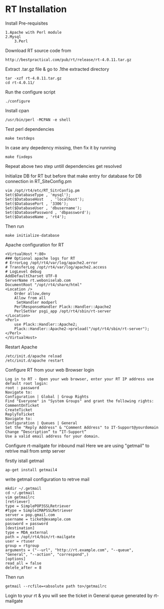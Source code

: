 # RT Installation
Install Pre-requisites

    1.Apache with Perl module
    2.Mysql
        3.Perl

Download RT source code from

    http://bestpractical.com/pub/rt/release/rt-4.0.11.tar.gz
    
Extract .tar.gz file & go to .1the extracted directory

    tar -xzf rt-4.0.11.tar.gz
    cd rt-4.0.11/
    
Run the configure script

    ./configure
    
Install cpan

    /usr/bin/perl -MCPAN -e shell

Test perl dependencies

    make testdeps
    
In case any depedency missing, then fix it by running

    make fixdeps
    
Repeat above two step untill dependencies get resolved

Initialize DB for RT
but before that make entry for database for DB connection in RT_SiteConfig.pm

    vim /opt/rt4/etc/RT_SitrConfig.pm
    Set($DatabaseType , 'mysql');
    Set($DatabaseHost   , 'localhost');
    Set($DatabasePort , '3306');
    Set($DatabaseUser , 'dbusername');
    Set($DatabasePassword , 'dbpassword');
    Set($DatabaseName , 'rt4');

Then run 

    make initialize-database
    
Apache configuration for RT

    <VirtualHost *:80>
    ### Optional apache logs for RT
    # ErrorLog /opt/rt4/var/log/apache2.error
    # TransferLog /opt/rt4/var/log/apache2.access
    # LogLevel debug
    AddDefaultCharset UTF-8
    ServerName rt.weboniselab.com
    DocumentRoot "/opt/rt4/share/html"
    <Location />
        Order allow,deny
        Allow from all
         SetHandler modperl
        PerlResponseHandler Plack::Handler::Apache2
        PerlSetVar psgi_app /opt/rt4/sbin/rt-server
    </Location>
    <Perl>
        use Plack::Handler::Apache2;
        Plack::Handler::Apache2->preload("/opt/rt4/sbin/rt-server");
    </Perl>
    </VirtualHost>
    
Restart Apache

    /etc/init.d/apache reload
    /etc/init.d/apache restart
    
Configure RT from your web Browser login

    Log in to RT - Open your web browser, enter your RT IP address use      default root login:
    root : password
    Navigate to:
    Configuration | Global | Group Rights
    Find "Everyone" in "System Groups" and grant the following rights:
    CommentOnTicket
    CreateTicket
    ReplyToTicket
    Navigate to:
    Configuration | Queues | General
    Set the "Reply Address" & "Comment Address" to IT-Support@yourdomain
    Change “Description” to “IT-Support”
    Use a valid email address for your domain. 


Configure rt-mailgate for inbound mail
Here we are using "getmail" to retrive mail from smtp server

firstly istall getmail

    ap-get install getmail4
    
write getmail configuration to retrve mail

    mkdir ~/.getmail
    cd ~/.getmail
    vim getmailrc
    [retriever]
    type = SimplePOP3SSLRetriever
    #type = SimpleIMAPSSLRetriever
    server = pop.gmail.com
    username = ticket@example.com
    password = password
    [destination]
    type = MDA_external
    path = /opt/rt4/bin/rt-mailgate
    user = rtuser
    group = rtgroup
    arguments = ("--url", "http://rt.example.com", "--queue",             "General", "--action", "correspond",)
    [options]
    read_all = false
    delete_after = 8
    
Then run

    getmail --rcfile=<absolute path to>/getmailrc

Login to your rt & you will see the ticket in General queue generated by rt-mailgate